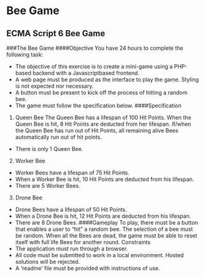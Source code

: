 # Bee Game
## ECMA Script 6 Bee Game

###The	Bee	Game
####Objective
You	have	24	hours to	complete	the	following	task:
* The	objective	of	this	exercise	is	to	create	a	mini-game	using	a	PHP-based	backend	with	a	Javascriptbased
frontend.
* A	web	page	must	be	produced	as	the	interface	to	play	the	game.	Styling	is	not	expected	nor	necessary.
* A	button	must	be	present	to	kick	off	the	process	of	hitting	a	random	bee.
* The	game	must	follow	the	specification	below.
####Specification
1. Queen	Bee
The	Queen	Bee	has	a	lifespan	of	100	Hit	Points.	When	the	Queen	Bee	is	hit,	8	Hit	Points are	deducted	from	her	
lifespan.
If/when	the	Queen	Bee	has	run	out	of	Hit	Points,	all	remaining	alive	Bees	automatically	run	out	of	hit	points.
  * There	is	only	1	Queen	Bee.
2. Worker	Bee
  * Worker	Bees	have	a	lifespan	of	75	Hit	Points.
  * When	a	Worker	Bee	is	hit,	10	Hit	Points are	deducted	from	his	lifespan.
  * There	are	5	Worker	Bees.
3. Drone	Bee
  * Drone	Bees	have	a	lifespan	of	50	Hit	Points.
  * When	a	Drone	Bee	is	hit,	12	Hit	Points are deducted	from	his	lifespan.
  * There	are	8	Drone	Bees.
####Gameplay
To	play,	there	must	be	a	button	that	enables	a	user	to	“hit”	a	random	bee.	The	selection	of	a	bee	must	be
random.
When	all	the	Bees	are	dead,	the	game	must	be	able	to	reset	itself	with	full	life	Bees	for	another	round.
Constraints
* The	application	must	run	through	a	browser.
* All	code	must	be	submitted	to	work	in	a	local	environment.	Hosted	solutions	will	be	rejected.
* A	‘readme’	file	must	be	provided	with	instructions	of	use.

